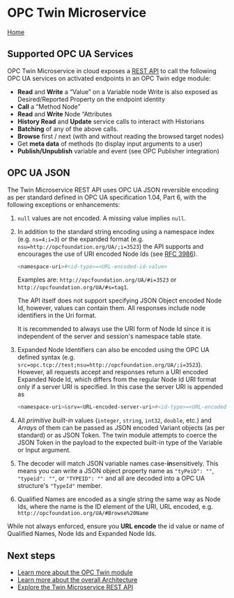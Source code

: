 # OPC Twin Microservice

[Home](../readme.md)

## Supported OPC UA Services

OPC Twin Microservice in cloud exposes a [REST API](../api/twin/readme.md) to call the following OPC UA services on activated endpoints in an OPC Twin edge module:

* **Read** and **Write** a “Value” on a Variable node
  Write is also exposed as Desired/Reported Property on the endpoint identity
* **Call** a “Method Node”
* **Read** and **Write** Node “Attributes
* **History Read** and **Update** service calls to interact with Historians
* **Batching** of any of the above calls.
* **Browse** first / next (with and without reading the browsed target nodes)
* Get **meta data** of methods (to display input arguments to a user)
* **Publish/Unpublish** variable and event (see OPC Publisher integration)

## OPC UA JSON

The Twin Microservice REST API uses OPC UA JSON reversible encoding as per standard defined in OPC UA specification 1.04, Part 6, with the following exceptions or enhancements:

1. `null` values are not encoded.  A missing value implies `null`.

2. In addition to the standard string encoding using a namespace index (e.g. `ns=4;i=3`) or the expanded format (e.g. `nsu=http://opcfoundation.org/UA/;i=3523`) the API supports and encourages the use of URI encoded Node Ids (see [RFC 3986](http://tools.ietf.org/html/rfc3986)).

   ```bash
   <namespace-uri>#<id-type>=<URL-encoded-id-value>
   ```

   Examples are: `http://opcfoundation.org/UA/#i=3523` or `http://opcfoundation.org/UA/#s=tag1`.

   The API itself does not support specifying JSON Object encoded Node Id, however, values can contain them.  All responses include node identifiers in the Uri format.

   It is recommended to always use the URI form of Node Id since it is independent of the server and session's namespace table state.

3. Expanded Node Identifiers can also be encoded using the OPC UA defined syntax (e.g. `src=opc.tcp://test;nsu=http://opcfoundation.org/UA/;i=3523`).  However, all requests accept and responses return a URI encoded Expanded Node Id, which differs from the regular Node Id URI format only if a server URI is specified.  In this case the server URI is appended as

   ```bash
   <namespace-uri>&srv=<URL-encoded-server-uri>#<id-type>=<URL-encoded-id-value>
   ```

4. All *primitive built-in* values (`integer`, `string`, `int32`, `double`, etc.) and *Arrays* of them can be passed as JSON encoded Variant objects (as per standard) or as JSON Token.  The twin module attempts to coerce the JSON Token in the payload to the expected built-in type of the Variable or Input argument.

5. The decoder will match JSON variable names case-**in**sensitively.  This means you can write a JSON object property name as `"tyPeiD": ""`, `"typeid": ""`, or `"TYPEID": ""` and all are decoded into a OPC UA structure's `"TypeId"` member.

6. Qualified Names are encoded as a single string the same way as Node Ids, where the name is the ID element of the URI, URL encoded, e.g. `http://opcfoundation.org/UA/#Browse%20Name`

While not always enforced, ensure you **URL encode** the id value or name of Qualified Names, Node Ids and Expanded Node Ids.

## Next steps

* [Learn more about the OPC Twin module](../modules/twin.md)
* [Learn more about the overall Architecture](../architecture.md)
* [Explore the Twin Microservice REST API](../api/twin/readme.md)

